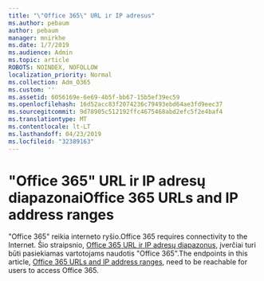 ```yaml
---
title: "\"Office 365\" URL ir IP adresus"
ms.author: pebaum
author: pebaum
manager: mnirkhe
ms.date: 1/7/2019
ms.audience: Admin
ms.topic: article
ROBOTS: NOINDEX, NOFOLLOW
localization_priority: Normal
ms.collection: Adm_O365
ms.custom: ''
ms.assetid: 6056169e-6e69-4b5f-bb67-15b5ef39ec59
ms.openlocfilehash: 16d52acc83f2074236c79493ebd64ae3fd9eec37
ms.sourcegitcommit: 9d78905c512192ffc4675468abd2efc5f2e4baf4
ms.translationtype: MT
ms.contentlocale: lt-LT
ms.lasthandoff: 04/23/2019
ms.locfileid: "32389163"
---
```

# <a name="office-365-urls-and-ip-address-ranges"></a><span data-ttu-id="22e86-102">"Office 365" URL ir IP adresų diapazonai</span><span class="sxs-lookup"><span data-stu-id="22e86-102">Office 365 URLs and IP address ranges</span></span>

<span data-ttu-id="22e86-103">"Office 365" reikia interneto ryšio.</span><span class="sxs-lookup"><span data-stu-id="22e86-103">Office 365 requires connectivity to the Internet.</span></span> <span data-ttu-id="22e86-104">Šio straipsnio, [Office 365 URL ir IP adresų diapazonus](https://docs.microsoft.com/office365/enterprise/office-365-ip-web-service), įverčiai turi būti pasiekiamas vartotojams naudotis "Office 365".</span><span class="sxs-lookup"><span data-stu-id="22e86-104">The endpoints in this article, [Office 365 URLs and IP address ranges](https://docs.microsoft.com/office365/enterprise/office-365-ip-web-service), need to be reachable for users to access Office 365.</span></span>
  

